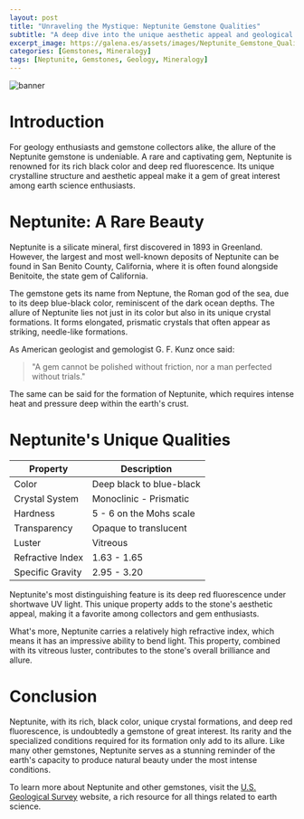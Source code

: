 ```yaml
---
layout: post
title: "Unraveling the Mystique: Neptunite Gemstone Qualities"
subtitle: "A deep dive into the unique aesthetic appeal and geological qualities of the Neptunite gemstone."
excerpt_image: https://galena.es/assets/images/Neptunite_Gemstone_Qualities.png
categories: [Gemstones, Mineralogy]
tags: [Neptunite, Gemstones, Geology, Mineralogy]
---
```


![banner](https://galena.es/assets/images/Neptunite_Gemstone_Qualities.png "Close-up image of a vibrant Neptunite gemstone, showcasing its rich black and deep red colors, with intricate crystal formations that highlight its unique aesthetic appeal and geological qualities.")

# Introduction

For geology enthusiasts and gemstone collectors alike, the allure of the Neptunite gemstone is undeniable. A rare and captivating gem, Neptunite is renowned for its rich black color and deep red fluorescence. Its unique crystalline structure and aesthetic appeal make it a gem of great interest among earth science enthusiasts.

# Neptunite: A Rare Beauty

Neptunite is a silicate mineral, first discovered in 1893 in Greenland. However, the largest and most well-known deposits of Neptunite can be found in San Benito County, California, where it is often found alongside Benitoite, the state gem of California.

The gemstone gets its name from Neptune, the Roman god of the sea, due to its deep blue-black color, reminiscent of the dark ocean depths. The allure of Neptunite lies not just in its color but also in its unique crystal formations. It forms elongated, prismatic crystals that often appear as striking, needle-like formations.

As American geologist and gemologist G. F. Kunz once said: 

> "A gem cannot be polished without friction, nor a man perfected without trials."

The same can be said for the formation of Neptunite, which requires intense heat and pressure deep within the earth's crust.

# Neptunite's Unique Qualities

| Property | Description |
| -------- | ----------- |
| Color | Deep black to blue-black |
| Crystal System | Monoclinic - Prismatic |
| Hardness | 5 - 6 on the Mohs scale |
| Transparency | Opaque to translucent |
| Luster | Vitreous |
| Refractive Index | 1.63 - 1.65 |
| Specific Gravity | 2.95 - 3.20 |

Neptunite's most distinguishing feature is its deep red fluorescence under shortwave UV light. This unique property adds to the stone's aesthetic appeal, making it a favorite among collectors and gem enthusiasts.

What's more, Neptunite carries a relatively high refractive index, which means it has an impressive ability to bend light. This property, combined with its vitreous luster, contributes to the stone's overall brilliance and allure.

# Conclusion

Neptunite, with its rich, black color, unique crystal formations, and deep red fluorescence, is undoubtedly a gemstone of great interest. Its rarity and the specialized conditions required for its formation only add to its allure. Like many other gemstones, Neptunite serves as a stunning reminder of the earth's capacity to produce natural beauty under the most intense conditions.

To learn more about Neptunite and other gemstones, visit the [U.S. Geological Survey](https://www.usgs.gov/) website, a rich resource for all things related to earth science.